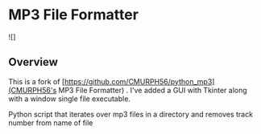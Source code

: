 # MP3 File Formatter
![]

## Overview

This is a fork of [https://github.com/CMURPH56/python_mp3](CMURPH56's MP3 File Formatter) . I've added a GUI with Tkinter along with a window single file executable.

Python script that iterates over mp3 files in a directory and removes track number from name of file

